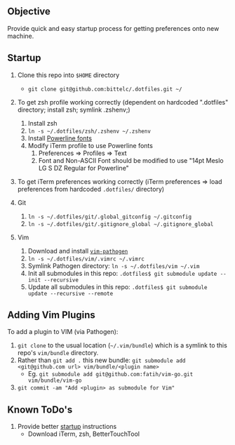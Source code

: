 ## Objective

Provide quick and easy startup process for getting preferences onto new machine.

## Startup

1. Clone this repo into `$HOME` directory
    * `git clone git@github.com:bittelc/.dotfiles.git ~/`
1. To get zsh profile working correctly (dependent on hardcoded ".dotfiles" directory; install zsh; symlink .zshenv;)
    1. Install zsh
    1. `ln -s ~/.dotfiles/zsh/.zshenv ~/.zshenv`
    1. Install [Powerline fonts](https://github.com/powerline/fonts)
    1. Modify iTerm profile to use Powerline fonts
         1. Preferences => Profiles => Text
         1. Font and Non-ASCII Font should be modified to use "14pt Meslo LG S DZ Regular for Powerline"
2. To get iTerm preferences working correctly (iTerm preferences => load preferences from hardcoded `.dotfiles/` directory)
3. Git
    1. `ln -s ~/.dotfiles/git/.global_gitconfig ~/.gitconfig`
    2. `ln -s ~/.dotfiles/git/.gitignore_global ~/.gitignore_global`

3. Vim
    1. Download and install [`vim-pathogen`](https://github.com/tpope/vim-pathogen)
    2. `ln -s ~/.dotfiles/vim/.vimrc ~/.vimrc`
    3. Symlink Pathogen directory: `ln -s ~/.dotfiles/vim ~/.vim`
    4. Init all submodules in this repo: `.dotfiles$ git submodule update --init --recursive`
    5. Update all submodules in this repo: `.dotfiles$ git submodule update --recursive --remote`


## Adding Vim Plugins

To add a plugin to VIM (via Pathogen):

1. `git clone` to the usual location (`~/.vim/bundle`) which is a symlink to this repo's `vim/bundle` directory.
2. Rather than `git add .` this new bundle: `git submodule add <git@github.com url> vim/bundle/<plugin name>`
    * Eg. `git submodule add git@github.com:fatih/vim-go.git vim/bundle/vim-go`
3. `git commit -am "Add <plugin> as submodule for Vim"`

## Known ToDo's
1. Provide better [startup](#startup) instructions
    * Download iTerm, zsh, BetterTouchTool

